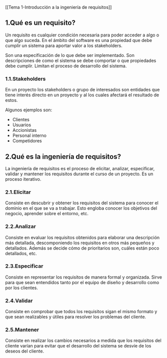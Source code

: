 [[Tema 1-Introducción a la ingeniería de requisitos]]

## 1.Qué es un requisito?
Un requisito es cualquier condición necesaria para poder acceder a algo o que algo suceda. En el ámbito del software es una propiedad que debe cumplir un sistema para aportar valor a los stakeholders.

Son una especificación de lo que debe ser implementado. Son descripciones de como el sistema se debe comportar o que propiedades debe cumplir. Limitan el proceso de desarrollo del sistema.

### 1.1.Stakeholders
En un proyecto los stakeholders o grupo de interesados son entidades que tiene interés directo en un proyecto y al los cuales afectará el resultado de estos.

Algunos ejemplos son:
+ Clientes 
+ Usuarios
+ Accionistas
+ Personal interno
+ Competidores

## 2.Qué es la ingeniería de requisitos?
La ingeniería de requisitos es el proceso de elicitar, analizar, especificar, validar y mantener los requisitos durante el curso de un proyecto. Es un proceso iterativo.

### 2.1.Elicitar
Consiste en descubrir y obtener los requisitos del sistema para conocer el dominio en el que se va a trabajar. Esto engloba conocer los objetivos del negocio, aprender sobre el entorno, etc.

### 2.2.Analizar
Consiste en evaluar los requisitos obtenidos para elaborar una descripción más detallada, descomponiendo los requisitos en otros más pequeños y detallados. Además se decide cómo de prioritarios son, cuáles están poco detallados, etc. 

### 2.3.Especificar
Consiste en representar los requisitos de manera formal y organizada. Sirve para que sean entendidos tanto por el equipo de diseño y desarrollo como por los clientes.

### 2.4.Validar
Consiste en comprobar que todos los requisitos sigan el mismo formato y que sean realizables y útiles para resolver los problemas del cliente.

### 2.5.Mantener
Consiste en realizar los cambios necesarios a medida que los requisitos del cliente varían para evitar que el desarrollo del sistema se desvíe de los deseos del cliente.
